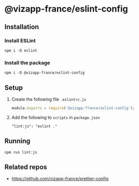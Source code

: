 # @vizapp-france/eslint-config

## Installation

### Install ESLint

```
npm i -D eslint
```

### Install the package

```
npm i -D @vizapp-france/eslint-config
```

## Setup

1. Create the following file `.eslintrc.js`

   ```javascript
   module.exports = require('@vizapp-france/eslint-config');
   ```

2. Add the following to `scripts` in `package.json`

   ```
   "lint:js": "eslint ."
   ```

## Running

  ```
  npm run lint:js
  ```

## Related repos

- https://github.com/vizapp-france/prettier-config

